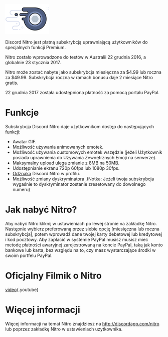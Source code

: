 <!-- TITLE: Nitro -->
<!-- SUBTITLE: Wspieranie rozwoju Discorda -->

![Nitrobadge](/uploads/nitro/nitrobadge.png "Nitrobadge")

Discord Nitro jest płatną subskrybcją uprawniającą użytkowników do specjalnych funkcji Premium.

Nitro zostało wprowadzone do testów w Australii 22 grudnia 2016, a globalnie 23 stycznia 2017.

Nitro może zostać nabyte jako subskrybcja miesięczna za $4.99 lub roczna za $49.99. Subskrybcja roczna w ramach bonusu daje 2 miesiące Nitro gratis.

22 grudnia 2017 została udostępniona płatność za pomocą portalu PayPal.

# Funkcje
Subskrybcja Discord Nitro daje użytkownikom dostęp do następujących funkcji:

* Awatar GIF.
* Możliwość używania animowanych emotek.
* Możliwość używania customowych emotek wszędzie (jeżeli Użytkownik posiada uprawnienia do Używania Zewnętrznych Emoji na serwerze).
* Maksymalny upload ulega zmianie z 8MB na 50MB.
* Udostępnianie ekranu 720p 60fps lub 1080p 30fps.
* [Odznaka](https://discordia.me/pl/odznaki) Discord Nitro w profilu.
* Możliwość zmiany [dyskryminatora](https://discordia.me/pl/dyskryminator) ,(Notka: Jeżeli twoja subskrybcja wygaśnie to dyskryminator zostanie zresetowany do dowolnego numeru)

# Jak nabyć Nitro?
Aby nabyć Nitro kliknij w ustawieniach po lewej stronie na zakładkę Nitro. Następnie wybierz preferowaną przez siebie opcję [miesięczna lub roczna subskrybcja], potem wprowadź dane twojej karty debetowej lub kredytowej i kod pocztowy. Aby zapłacić w systemie PayPal musisz musisz mieć metodę płatności awaryjnej zarejestrowaną na koncie PayPal, taką jak konto bankowe lub karta, bez względu na to, czy masz wystarczające środki w swoim portfelu PayPal.
# Oficjalny Filmik o Nitro

[video](https://www.youtube.com/watch?v=psIIWROIvtM){.youtube}


# Więcej informacji
Więcej informacji na temat Nitro znajdziesz na http://discordapp.com/nitro lub poprzez zakładkę Nitro w ustawieniach użytkownika.